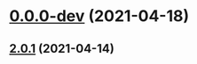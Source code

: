 # [0.0.0-dev](https://github.com/AlexRogalskiy/github-action-coverage-reporter/compare/v2.0.1...v0.0.0-dev) (2021-04-18)



## [2.0.1](https://github.com/AlexRogalskiy/github-action-coverage-reporter/compare/2.0.1...v2.0.1) (2021-04-14)



